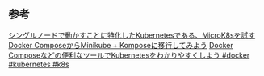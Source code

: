 
## 参考
[シングルノードで動かすことに特化したKubernetesである、MicroK8sを試す][*1]
[Docker ComposeからMinikube + Komposeに移行してみよう][*2]
[Docker Composeなどの便利なツールでKubernetesをわかりやすくしよう #docker #kubernetes #k8s][*3]

[*1]:https://kazuhira-r.hatenablog.com/entry/2019/04/10/233917
[*2]:https://qiita.com/progrhyme/items/116948c9fef37f3e995b
[*3]:https://www.creationline.com/lab/25164
